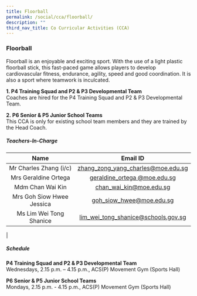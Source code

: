 ```yaml
---
title: Floorball
permalink: /social/cca/floorball/
description: ""
third_nav_title: Co Curricular Activities (CCA)
---
```

### **Floorball**
Floorball is an enjoyable and exciting sport. With the use of a light plastic floorball stick, this fast-paced game allows players to develop cardiovascular fitness, endurance, agility, speed and good coordination. It is also a sport where teamwork is inculcated.

**1\. P4 Training Squad and P2 & P3 Developmental Team**  
Coaches are hired for the P4 Training Squad and P2 & P3 Developmental Team.  

**2\. P6 Senior & P5 Junior School Teams**  
This CCA is only for existing school team members and they are trained by the Head Coach.

##### **Teachers-In-Charge**

| Name | Email ID |
|:---:|:---:|
|  Mr Charles Zhang (i/c) | [zhang_zong_yang_charles@moe.edu.sg](mailto:zhang_zong_yang_charles@moe.edu.sg) |
| Mrs Geraldine Ortega |[geraldine_ortega @moe.edu.sg](mailto:geraldine_ortega@moe.edu.sg) |
| Mdm Chan Wai Kin | [chan_wai_kin@moe.edu.sg](mailto:chan_wai_kin@moe.edu.sg)  |
| Mrs Goh Siow Hwee Jessica  |[goh_siow_hwee@moe.edu.sg](mailto:goh_siow_hwee@moe.edu.sg) |
|  Ms Lim Wei Tong Shanice | [lim_wei_tong_shanice@schools.gov.sg](mailto:lim_wei_tong_shanice@schools.gov.sg) |
|

##### **Schedule**
**P4 Training Squad and P2 & P3 Developmental Team**<br>
Wednesdays, 2.15 p.m. – 4.15 p.m., ACS(P) Movement Gym (Sports Hall)  
  
**P6 Senior & P5 Junior School Teams**<br>
Mondays, 2.15 p.m. - 4.15 p.m., ACS(P) Movement Gym (Sports Hall)